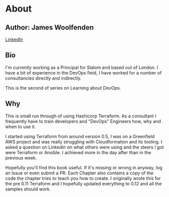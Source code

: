 # About

## Author: James Woolfenden

[LinkedIn](https://www.linkedin.com/jameswoolfenden/)

## Bio

I'm currently working as a Principal for Slalom and based out of London.
I have a bit of experience in the DevOps field, I have worked for a number of consultancies
directly and indirectly.

This is the second of series on Learning about DevOps.

## Why

This is small run through of using Hashicorp Terraform. As a consultant I frequently have to train developers and "DevOps" Engineers how, why and when to use it.

I started using Terraform from around version 0.5, I was on a Greenfield AWS project and was really struggling with Cloudformation and its tooling. I asked a question on Linkedin on what others were using and the steers I got were Terraform or Ansible. I achieved more in the day after than in the previous week.

Hopefully you'll find this book useful. If it's missing or wrong in anyway, log an Issue or even submit a PR.
Each Chapter also contains a copy of the code the chapter tries to teach you how to create. I originally wrote this for the pre 0.11 Terraform and I hopefully updated everything to 0.12 and all the samples should work.
